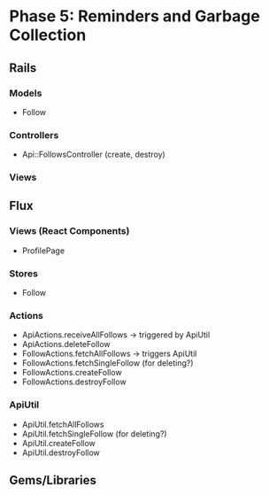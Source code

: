# Phase 5: Reminders and Garbage Collection

## Rails
### Models
* Follow

### Controllers
* Api::FollowsController (create, destroy)

### Views

## Flux
### Views (React Components)
* ProfilePage

### Stores
* Follow

### Actions
* ApiActions.receiveAllFollows -> triggered by ApiUtil
* ApiActions.deleteFollow
* FollowActions.fetchAllFollows -> triggers ApiUtil
* FollowActions.fetchSingleFollow (for deleting?)
* FollowActions.createFollow
* FollowActions.destroyFollow

### ApiUtil
* ApiUtil.fetchAllFollows
* ApiUtil.fetchSingleFollow (for deleting?)
* ApiUtil.createFollow
* ApiUtil.destroyFollow

## Gems/Libraries
